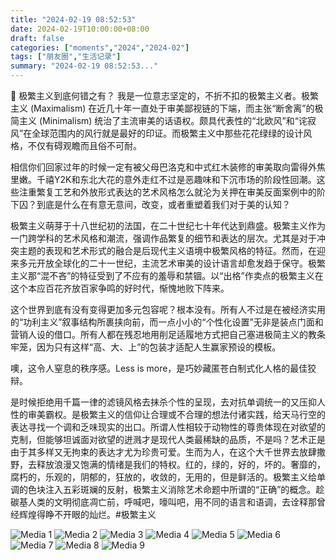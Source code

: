 ```yaml
---
title: "2024-02-19 08:52:53"
date: 2024-02-19T10:00:00+08:00
draft: false
categories: ["moments","2024","2024-02"]
tags: ["朋友圈","生活记录"]
summary: "2024-02-19 08:52:53..."
---
```


🤔 极繁主义到底何错之有？
​
​我是一位意志坚定的，不折不扣的极繁主义者。极繁主义 (Maximalism) 在近几十年一直处于审美鄙视链的下端，而主张“断舍离”的极简主义 (Minimalism) 统治了主流审美的话语权。颇具代表性的“北欧风”和“诧寂风”在全球范围内的风行就是最好的印证。而极繁主义中那些花花绿绿的设计风格，不仅有碍观瞻而且俗不可耐。

相信你们回家过年的时候一定有被父母巴洛克和中式红木装修的审美取向雷得外焦里嫩。千禧Y2K和东北大花的意外走红不过是恶趣味和下沉市场的阶段性回潮。这些注重繁复工艺和外放形式表达的艺术风格怎么就沦为关押在审美反面案例中的阶下囚？到底是什么在有意无意间，改变，或者重塑着我们对于美的认知？

极繁主义萌芽于十八世纪初的法国，在二十世纪七十年代达到鼎盛。极繁主义作为一门跨学科的艺术风格和潮流，强调作品繁复的细节和表达的层次。尤其是对于冲突主题的表现和艺术形式的融合是后现代主义语境中极繁风格的特征。然而，在迎来多元开放全球化的二十一世纪，主流艺术审美的设计语言却愈发趋于保守。极繁主义那“混不吝”的特征受到了不应有的羞辱和禁锢。以“出格”作卖点的极繁主义在这个本应百花齐放百家争鸣的好时代，惭愧地败下阵来。

这个世界到底有没有变得更加多元包容呢？根本没有。所有人不过是在被经济实用的“功利主义”叙事结构所裹挟向前，而一点小小的“个性化设置”无非是装点门面和营销人设的借口。所有人都在​残忍地用削足适履地方式把自己塞进极简主义的教条牢笼，因为只有这样“高、大、上”的包装才适配人生赢家预设的模板。

噢，这令人窒息的秩序感。Less is more，是巧妙藏匿苍白制式化人格的最佳狡辩。

是时候拒绝用千篇一律的滤镜风格去抹杀个性的呈现，去对抗单调统一的又压抑人性的审美霸权。是极繁主义的信仰让合理或不合理的想法付诸实践，给天马行空的表达寻找一个调和乏味现实的出口。所谓人性相较于动物性的尊贵体现在对欲望的克制，但能够坦诚面对欲望的迸溅才是现代人类最稀缺的品质，不是吗？
​
艺术正是由于其多样又无拘束的表达才尤为珍贵可爱。​生而为人，在这个大千世界去放肆撒野，去释放浪漫又饱满的情绪是我们的特权。红的，绿的，好的，坏的。奢靡的，腐朽的，乐观的，阴郁的，狂放的，收敛的，无用的，但是鲜活的。极繁主义给单调的色块注入五彩斑斓的反射，极繁主义消除艺术命题中所谓的“正确”的概念。趁碳基人类的文明彻底凋亡前，呼喊吧，嚎叫吧，用不同的语言和语调，去诠释那曾经辉煌得睁不开眼的灿烂。
​
​#极繁主义

![Media 1](/Moments/photos/2024-02-19/202402190852530.jpg)
![Media 2](/Moments/photos/2024-02-19/202402190852531.jpg)
![Media 3](/Moments/photos/2024-02-19/202402190852532.jpg)
![Media 4](/Moments/photos/2024-02-19/202402190852533.jpg)
![Media 5](/Moments/photos/2024-02-19/202402190852534.jpg)
![Media 6](/Moments/photos/2024-02-19/202402190852535.jpg)
![Media 7](/Moments/photos/2024-02-19/202402190852536.jpg)
![Media 8](/Moments/photos/2024-02-19/202402190852537.jpg)
![Media 9](/Moments/photos/2024-02-19/202402190852538.jpg)

